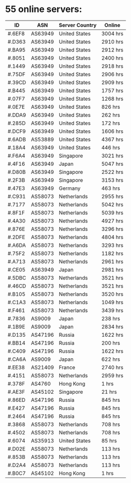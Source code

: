# 55 online servers:

| ID | ASN | Server Country | Online |
| ------ | ------ | ------ | ------ |
| #.6EF8 | AS63949 | United States | 3004 hrs |
| #.D363 | AS63949 | United States | 2910 hrs |
| #.BA95 | AS63949 | United States | 2912 hrs |
| #.8051 | AS63949 | United States | 2400 hrs |
| #.1449 | AS63949 | United States | 2918 hrs |
| #.75DF | AS63949 | United States | 2906 hrs |
| #.39CD | AS63949 | United States | 2909 hrs |
| #.B445 | AS63949 | United States | 1757 hrs |
| #.07F7 | AS63949 | United States | 1268 hrs |
| #.0E7E | AS63949 | United States | 826 hrs |
| #.DDA9 | AS63949 | United States | 262 hrs |
| #.285D | AS63949 | United States | 172 hrs |
| #.DCF9 | AS63949 | United States | 1606 hrs |
| #.6ADB | AS53889 | United States | 4367 hrs |
| #.18A4 | AS63949 | United States | 446 hrs |
| #.F6A4 | AS63949 | Singapore | 3021 hrs |
| #.4F16 | AS63949 | Japan | 5047 hrs |
| #.D80B | AS63949 | Singapore | 2522 hrs |
| #.2F3B | AS63949 | Singapore | 3153 hrs |
| #.47E3 | AS63949 | Germany | 463 hrs |
| #.C931 | AS58073 | Netherlands | 2955 hrs |
| #.7177 | AS58073 | Netherlands | 5042 hrs |
| #.8F1F | AS58073 | Netherlands | 5039 hrs |
| #.4A30 | AS58073 | Netherlands | 4927 hrs |
| #.876E | AS58073 | Netherlands | 3296 hrs |
| #.2DFE | AS58073 | Netherlands | 4804 hrs |
| #.A6DA | AS58073 | Netherlands | 3293 hrs |
| #.75F2 | AS58073 | Netherlands | 1182 hrs |
| #.A713 | AS58073 | Netherlands | 2961 hrs |
| #.CE05 | AS63949 | Japan | 2981 hrs |
| #.5DBC | AS58073 | Netherlands | 3521 hrs |
| #.46CD | AS58073 | Netherlands | 3521 hrs |
| #.B105 | AS58073 | Netherlands | 3520 hrs |
| #.C1A3 | AS58073 | Netherlands | 1049 hrs |
| #.F461 | AS58073 | Netherlands | 3439 hrs |
| #.7836 | AS9009 | Japan | 238 hrs |
| #.1B9E | AS9009 | Japan | 2834 hrs |
| #.D135 | AS47196 | Russia | 1622 hrs |
| #.BB14 | AS47196 | Russia | 200 hrs |
| #.C409 | AS47196 | Russia | 1622 hrs |
| #.CA6A | AS9009 | Japan | 622 hrs |
| #.EE38 | AS21409 | France | 2740 hrs |
| #.4151 | AS58073 | Netherlands | 2959 hrs |
| #.378F | AS4760 | Hong Kong | 1 hrs |
| #.AE3F | AS45102 | Singapore | 21 hrs |
| #.86ED | AS47196 | Russia | 845 hrs |
| #.E427 | AS47196 | Russia | 845 hrs |
| #.2464 | AS47196 | Russia | 845 hrs |
| #.3868 | AS58073 | Netherlands | 708 hrs |
| #.4502 | AS58073 | Netherlands | 708 hrs |
| #.6074 | AS35913 | United States | 85 hrs |
| #.D02E | AS58073 | Netherlands | 113 hrs |
| #.853B | AS58073 | Netherlands | 113 hrs |
| #.D2A4 | AS58073 | Netherlands | 113 hrs |
| #.B0C7 | AS45102 | Hong Kong | 1 hrs |

